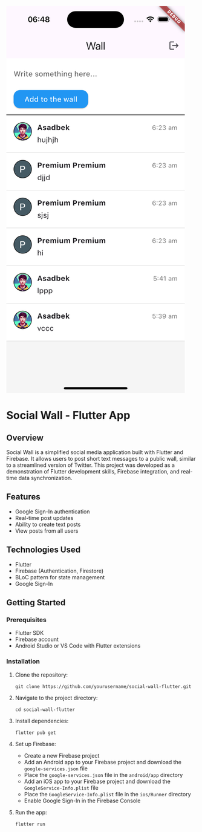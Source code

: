 
![Social Wall App Screenshot](flutter_01.png)

# Social Wall - Flutter App

## Overview

Social Wall is a simplified social media application built with Flutter and Firebase. It allows users to post short text messages to a public wall, similar to a streamlined version of Twitter. This project was developed as a demonstration of Flutter development skills, Firebase integration, and real-time data synchronization.

## Features

- Google Sign-In authentication
- Real-time post updates
- Ability to create text posts
- View posts from all users

## Technologies Used

- Flutter
- Firebase (Authentication, Firestore)
- BLoC pattern for state management
- Google Sign-In

## Getting Started

### Prerequisites

- Flutter SDK
- Firebase account
- Android Studio or VS Code with Flutter extensions

### Installation

1. Clone the repository:
   ```
   git clone https://github.com/yourusername/social-wall-flutter.git
   ```

2. Navigate to the project directory:
   ```
   cd social-wall-flutter
   ```

3. Install dependencies:
   ```
   flutter pub get
   ```

4. Set up Firebase:
   - Create a new Firebase project
   - Add an Android app to your Firebase project and download the `google-services.json` file
   - Place the `google-services.json` file in the `android/app` directory
   - Add an iOS app to your Firebase project and download the `GoogleService-Info.plist` file
   - Place the `GoogleService-Info.plist` file in the `ios/Runner` directory
   - Enable Google Sign-In in the Firebase Console

5. Run the app:
   ```
   flutter run
   ```

